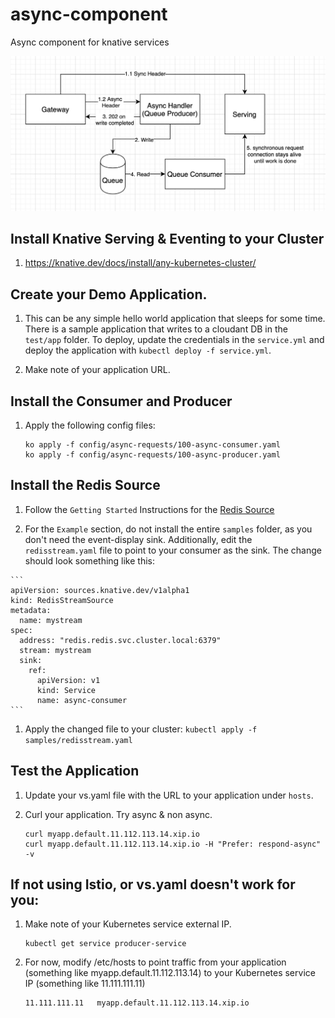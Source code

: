 # async-component
Async component for knative services

![diagram](./README-images/diagram.png)

## Install Knative Serving & Eventing to your Cluster
  1. https://knative.dev/docs/install/any-kubernetes-cluster/

<!--- 
## Follow Instructions for Kafka or Redis
  ### Kafka
  1. Follow instructions for installing Kafka Source, but do not create event display service (https://knative.dev/docs/eventing/samples/kafka/source/)

  ### Redis
  1. Create Redis Operator:
      ```
      kubectl create -f https://raw.githubusercontent.com/spotahome/redis-operator/master/example/operator/all-redis-operator-resources.yaml
      ```

  1. Create Redis Failover:
      ```
      kubectl create -f config/async-requests/redis-failover.yaml
      ```

  1. Create the Redis Source. This is a placeholder source until one is availble from knative/eventing:
      ```
      ko apply -f config/async-requests/100-async-redis-source.yaml
      ```
      
-->

## Create your Demo Application. 

  1. This can be any simple hello world application that sleeps for some time. There is a sample application that writes to a cloudant DB in the `test/app` folder. To deploy, update the credentials in the `service.yml` and deploy the application with `kubectl deploy -f service.yml`.

  1. Make note of your application URL.

## Install the Consumer and Producer
  1. Apply the following config files:

      ```
      ko apply -f config/async-requests/100-async-consumer.yaml
      ko apply -f config/async-requests/100-async-producer.yaml
      ```

## Install the Redis Source

  1. Follow the `Getting Started` Instructions for the [Redis Source](https://github.com/lionelvillard/eventing-redis)

  1. For the `Example` section, do not install the entire `samples` folder, as you don't need the event-display sink. Additionally, edit the `redisstream.yaml` file to point to your consumer as the sink. The change should look something like this:
     
    ```
    apiVersion: sources.knative.dev/v1alpha1
    kind: RedisStreamSource
    metadata:
      name: mystream
    spec:
      address: "redis.redis.svc.cluster.local:6379"
      stream: mystream
      sink:
        ref:
          apiVersion: v1
          kind: Service
          name: async-consumer
    ```

  1. Apply the changed file to your cluster:
    ```
    kubectl apply -f samples/redisstream.yaml
    ```
  
## Test the Application
  1. Update your vs.yaml file with the URL to your application under `hosts`. 

  1. Curl your application. Try async & non async.

      ```
      curl myapp.default.11.112.113.14.xip.io
      curl myapp.default.11.112.113.14.xip.io -H "Prefer: respond-async" -v
      ```


## If not using Istio, or vs.yaml doesn't work for you:
1. Make note of your Kubernetes service external IP.
    ```
    kubectl get service producer-service
    ```

1. For now, modify /etc/hosts to point traffic from your application (something like myapp.default.11.112.113.14) to your Kubernetes service IP (something like 11.111.111.11)
    ```
    11.111.111.11   myapp.default.11.112.113.14.xip.io
    ```